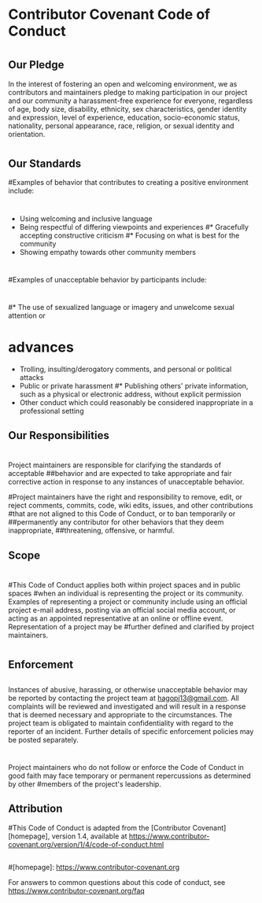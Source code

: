 # Contributor Covenant Code of Conduct
#
## Our Pledge

In the interest of fostering an open and welcoming environment, we as
contributors and maintainers pledge to making participation in our project and
our community a harassment-free experience for everyone, regardless of age, body
size, disability, ethnicity, sex characteristics, gender identity and expression,
level of experience, education, socio-economic status, nationality, personal
appearance, race, religion, or sexual identity and orientation.
#
## Our Standards

#Examples of behavior that contributes to creating a positive environment
include:
#
* Using welcoming and inclusive language
* Being respectful of differing viewpoints and experiences
#* Gracefully accepting constructive criticism
#* Focusing on what is best for the community
* Showing empathy towards other community members
#
#Examples of unacceptable behavior by participants include:
#
#* The use of sexualized language or imagery and unwelcome sexual attention or
# advances
* Trolling, insulting/derogatory comments, and personal or political attacks
* Public or private harassment
#* Publishing others' private information, such as a physical or electronic
 address, without explicit permission
* Other conduct which could reasonably be considered inappropriate in a
 professional setting

## Our Responsibilities
#
Project maintainers are responsible for clarifying the standards of acceptable
##behavior and are expected to take appropriate and fair corrective action in
response to any instances of unacceptable behavior.

#Project maintainers have the right and responsibility to remove, edit, or
reject comments, commits, code, wiki edits, issues, and other contributions
#that are not aligned to this Code of Conduct, or to ban temporarily or
##permanently any contributor for other behaviors that they deem inappropriate,
##threatening, offensive, or harmful.

## Scope
#
#This Code of Conduct applies both within project spaces and in public spaces
#when an individual is representing the project or its community. Examples of
representing a project or community include using an official project e-mail
address, posting via an official social media account, or acting as an appointed
representative at an online or offline event. Representation of a project may be
#further defined and clarified by project maintainers.
#
## Enforcement
##
Instances of abusive, harassing, or otherwise unacceptable behavior may be
reported by contacting the project team at hagopj13@gmail.com. All
complaints will be reviewed and investigated and will result in a response that
is deemed necessary and appropriate to the circumstances. The project team is
obligated to maintain confidentiality with regard to the reporter of an incident.
Further details of specific enforcement policies may be posted separately.
#
Project maintainers who do not follow or enforce the Code of Conduct in good
faith may face temporary or permanent repercussions as determined by other
#members of the project's leadership.
##
## Attribution

#This Code of Conduct is adapted from the [Contributor Covenant][homepage], version 1.4,
available at https://www.contributor-covenant.org/version/1/4/code-of-conduct.html
##
#[homepage]: https://www.contributor-covenant.org

For answers to common questions about this code of conduct, see
https://www.contributor-covenant.org/faq
